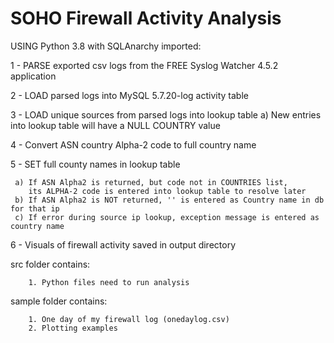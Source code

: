 # SOHO Firewall Activity Analysis

USING Python 3.8 with SQLAnarchy imported:

1 - PARSE exported csv logs from the FREE Syslog Watcher 4.5.2 application

2 - LOAD parsed logs into MySQL 5.7.20-log activity table

3 - LOAD unique sources from parsed logs into lookup table
        a) New entries into lookup table will have a NULL COUNTRY value

4 - Convert ASN country Alpha-2 code to full country name
   
5 - SET full county names in lookup table  

     a) If ASN Alpha2 is returned, but code not in COUNTRIES list, 
        its ALPHA-2 code is entered into lookup table to resolve later
     b) If ASN Alpha2 is NOT returned, '' is entered as Country name in db for that ip
     c) If error during source ip lookup, exception message is entered as country name

6 - Visuals of firewall activity saved in output directory

src folder contains: 

        1. Python files need to run analysis

sample folder contains: 

        1. One day of my firewall log (onedaylog.csv)
        2. Plotting examples


